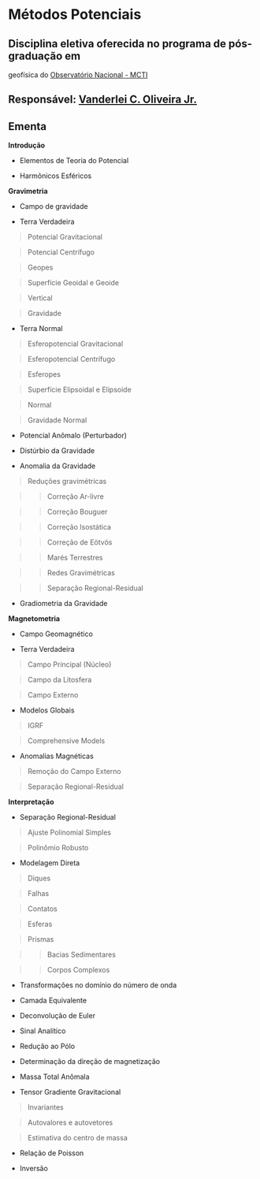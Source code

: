 # Métodos Potenciais

## Disciplina eletiva oferecida no programa de pós-graduação em 
geofísica do [Observatório Nacional - MCTI](http://www.on.br)

## Responsável: [Vanderlei C. Oliveira Jr.](http://fatiando.org/people/oliveira-jr/)

## Ementa

**Introdução**

* Elementos de Teoria do Potencial

* Harmônicos Esféricos

**Gravimetria**

* Campo de gravidade

* Terra Verdadeira

> Potencial Gravitacional

> Potencial Centrífugo

> Geopes

> Superfície Geoidal e Geoide

> Vertical

> Gravidade

* Terra Normal

> Esferopotencial Gravitacional

> Esferopotencial Centrífugo

> Esferopes

> Superfície Elipsoidal e Elipsoide

> Normal

> Gravidade Normal

* Potencial Anômalo (Perturbador)

* Distúrbio da Gravidade

* Anomalia da Gravidade

> Reduções gravimétricas

>> Correção Ar-livre

>> Correção Bouguer

>> Correção Isostática

>> Correção de Eötvös

>> Marés Terrestres

>> Redes Gravimétricas

>> Separação Regional-Residual

* Gradiometria da Gravidade

**Magnetometria**

* Campo Geomagnético

* Terra Verdadeira

> Campo Principal (Núcleo)

> Campo da Litosfera

> Campo Externo

* Modelos Globais

> IGRF

> Comprehensive Models

* Anomalias Magnéticas

> Remoção do Campo Externo

> Separação Regional-Residual

**Interpretação**

* Separação Regional-Residual

> Ajuste Polinomial Simples

> Polinômio Robusto

* Modelagem Direta

> Diques

> Falhas

> Contatos

> Esferas

> Prismas

>> Bacias Sedimentares

>> Corpos Complexos

* Transformações no domínio do número de onda

* Camada Equivalente

* Deconvolução de Euler

* Sinal Analítico

* Redução ao Pólo

* Determinação da direção de magnetização

* Massa Total Anômala

* Tensor Gradiente Gravitacional

> Invariantes

> Autovalores e autovetores

> Estimativa do centro de massa

* Relação de Poisson

* Inversão
